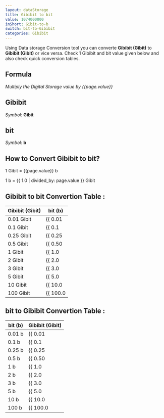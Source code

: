 ```yaml
---
layout: dataStorage
title: Gibibit to bit
value: 1074000000
inShort: Gibit-to-b
switch: bit-to-Gibibit
categories: Gibibit
---
```


Using Data storage Conversion tool you can converte **Gibibit (Gibit)** to **Gibibit (Gibit)** or vice versa. Check 1 Gibibit and bit value given below and also check quick conversion tables.

## Formula
*Multiply the Digital Storage value by {{page.value}}*

## Gibibit
*Symbol:* **Gibit**

## bit
*Symbol:* **b**

## How to Convert Gibibit to bit?

1 Gibit = {{page.value}} b

1 b = {{ 1.0 | divided_by: page.value }} Gibit


## Gibibit to bit Convertion Table :

| Gibibit (Gibit) | bit (b) |
| ---- | ---- |
| 0.01 Gibit | {{ 0.01 | times: page.value | round: 12 }} b |
| 0.1 Gibit | {{ 0.1 | times: page.value | round: 12 }} b |
| 0.25 Gibit | {{ 0.25 | times: page.value | round: 12 }} b |
| 0.5 Gibit | {{ 0.50 | times: page.value | round: 12 }} b |
| 1 Gibit | {{ 1.0 | times: page.value | round: 12 }} b |
| 2 Gibit | {{ 2.0 | times: page.value | round: 12 }} b |
| 3 Gibit | {{ 3.0 | times: page.value | round: 12 }} b |
| 5 Gibit | {{ 5.0 | times: page.value | round: 12 }} b |
| 10 Gibit | {{ 10.0 | times: page.value | round: 12 }} b |
| 100 Gibit | {{ 100.0 | times: page.value | round: 12 }} b |

## bit to Gibibit Convertion Table :

| bit (b) | Gibibit (Gibit) |
| ---- | ---- |
| 0.01 b | {{ 0.01 | divided_by: page.value | round: 12 }} Gibit |
| 0.1 b | {{ 0.1 | divided_by: page.value | round: 12 }} Gibit |
| 0.25 b | {{ 0.25 | divided_by: page.value | round: 12 }} Gibit |
| 0.5 b | {{ 0.50 | divided_by: page.value | round: 12 }} Gibit |
| 1 b | {{ 1.0 | divided_by: page.value | round: 12 }} Gibit |
| 2 b | {{ 2.0 | divided_by: page.value | round: 12 }} Gibit |
| 3 b | {{ 3.0 | divided_by: page.value | round: 12 }} Gibit |
| 5 b | {{ 5.0 | divided_by: page.value | round: 12 }} Gibit |
| 10 b | {{ 10.0 | divided_by: page.value | round: 12 }} Gibit |
| 100 b | {{ 100.0 | divided_by: page.value | round: 12 }} Gibit |


<script>
document.getElementById('selectInput')[11].selected = true
document.getElementById('selectOutput')[0].selected = true
</script>
